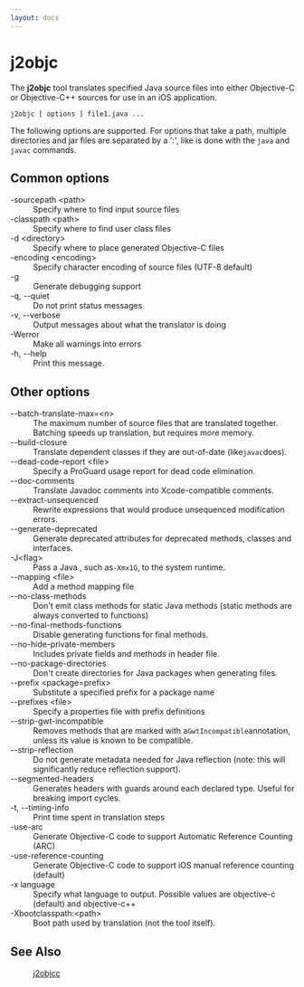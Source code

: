```yaml
---
layout: docs
---
```


# j2objc

The **j2objc** tool translates specified Java source files into either Objective-C or
Objective-C++ sources for use in an iOS application.

    j2objc [ options ] file1.java ...

The following options are supported. For options that take a path, multiple directories and jar files are separated by a ':', like is done with the `java` and `javac` commands.

## Common options
<dl>
<dt>-sourcepath &lt;path&gt;</dt>
<dd>Specify where to find input source files</dd>

<dt>-classpath &lt;path&gt;</dt>
<dd>Specify where to find user class files</dd>

<dt>-d &lt;directory&gt;</dt>
<dd>Specify where to place generated Objective-C files</dd>

<dt>-encoding &lt;encoding&gt;</dt>
<dd>Specify character encoding of source files (UTF-8 default)</dd>

<dt>-g</dt>
<dd>Generate debugging support</dd>

<dt>-q, --quiet</dt>
<dd>Do not print status messages</dd>

<dt>-v, --verbose</dt>
<dd>Output messages about what the translator is doing</dd>

<dt>-Werror</dt>
<dd>Make all warnings into errors</dd>

<dt>-h, --help</dt>
<dd>Print this message.</dd>
</dl>

## Other options
<dl>
<dt>--batch-translate-max=&lt;n&gt;</dt>
<dd>The maximum number of source files that are translated together. Batching speeds up translation, but
requires more memory.</dd>

<dt>--build-closure</dt>
<dd>Translate dependent classes if they are out-of-date (like<code>javac</code>does).

<dt>--dead-code-report &lt;file&gt;</dt>
<dd>Specify a ProGuard usage report for dead code elimination.</dd>

<dt>--doc-comments</dt>
<dd>Translate Javadoc comments into Xcode-compatible comments.</dd>

<dt>--extract-unsequenced</dt>
<dd>Rewrite expressions that would produce unsequenced modification errors.</dd>

<dt>--generate-deprecated</dt>
<dd>Generate deprecated attributes for deprecated methods, classes and interfaces.</dd>

<dt>-J&lt;flag&gt;</dt>
<dd>Pass a Java <flag>, such as<code>-Xmx1G</code>, to the system runtime.

<dt>--mapping &lt;file&gt;</dt>
<dd>Add a method mapping file</dd>

<dt>--no-class-methods</dt>
<dd>Don't emit class methods for static Java methods (static methods are always converted to functions)</dd>

<dt>--no-final-methods-functions</dt>
<dd>Disable generating functions for final methods.</dd>

<dt>--no-hide-private-members</dt>
<dd>Includes private fields and methods in header file.</dd>

<dt>--no-package-directories</dt>
<dd>Don't create directories for Java packages when generating files.</dd>

<dt>--prefix &lt;package=prefix&gt;</dt>
<dd>Substitute a specified prefix for a package name</dd>

<dt>--prefixes &lt;file&gt;</dt>
<dd>Specify a properties file with prefix definitions</dd>

<dt>--strip-gwt-incompatible</dt>
<dd>Removes methods that are marked with a<code>GwtIncompatible</code>annotation, unless its value is known to be compatible.</dd>

<dt>--strip-reflection</dt>
<dd>Do not generate metadata needed for Java reflection (note: this will significantly reduce reflection support).</dd>

<dt>--segmented-headers</dt>
<dd>Generates headers with guards around each declared type. Useful for breaking import cycles.</dd>

<dt>-t, --timing-info</dt>
<dd>Print time spent in translation steps</dd>

<dt>-use-arc</dt>
<dd>Generate Objective-C code to support Automatic Reference Counting (ARC)</dd>

<dt>-use-reference-counting</dt>
<dd>Generate Objective-C code to support iOS manual
reference counting (default)</dd>

<dt>-x language</dt>
<dd>Specify what language to output.  Possible values
are objective-c (default) and objective-c++</dd>

<dt>-Xbootclasspath:&lt;path&gt;</dt>
<dd>Boot path used by translation (not the tool itself).</dd>
</dl>

<h2>See Also</h2>

<dl><dd><a href="j2objcc.html">j2objcc</a></dd></dl>
